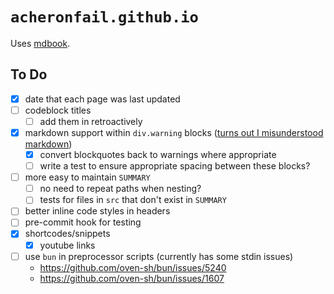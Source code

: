 # `acheronfail.github.io`

Uses [mdbook](https://rust-lang.github.io/mdBook/).

## To Do

* [x] date that each page was last updated
* [ ] codeblock titles
  * [ ] add them in retroactively
* [x] markdown support within `div.warning` blocks ([turns out I misunderstood markdown](https://talk.commonmark.org/t/bug-or-expected-markdown-sometimes-doesnt-work-inside-div-tags/4378/4))
  * [x] convert blockquotes back to warnings where appropriate
  * [ ] write a test to ensure appropriate spacing between these blocks?
* [ ] more easy to maintain `SUMMARY`
  * [ ] no need to repeat paths when nesting?
  * [ ] tests for files in `src` that don't exist in `SUMMARY`
* [ ] better inline code styles in headers
* [ ] pre-commit hook for testing
* [x] shortcodes/snippets
  * [x] youtube links
* [ ] use `bun` in preprocessor scripts (currently has some stdin issues)
  * https://github.com/oven-sh/bun/issues/5240
  * https://github.com/oven-sh/bun/issues/1607
